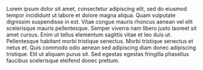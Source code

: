 Lorem ipsum dolor sit amet, consectetur adipiscing elit, sed do eiusmod tempor incididunt ut labore et dolore magna aliqua. Quam vulputate dignissim suspendisse in est. Vitae congue mauris rhoncus aenean vel elit scelerisque mauris pellentesque. Semper viverra nam libero justo laoreet sit amet cursus. Enim ut tellus elementum sagittis vitae et leo duis ut. Pellentesque habitant morbi tristique senectus. Morbi tristique senectus et netus et. Quis commodo odio aenean sed adipiscing diam donec adipiscing tristique. Elit ut aliquam purus sit. Sed egestas egestas fringilla phasellus faucibus scelerisque eleifend donec pretium.

